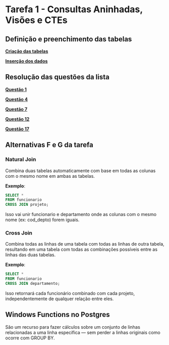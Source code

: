 # Tarefa 1 - Consultas Aninhadas, Visões e CTEs

## Definição e preenchimento das tabelas

**[Criação das tabelas](https://github.com/quirinof/pabd/blob/main/tarefas/t01/tarefa01-create.sql)**

**[Inserção dos dados](https://github.com/quirinof/pabd/blob/main/tarefas/t01/tarefa01-inserts.sql)**

## Resolução das questões da lista

**[Questão 1](https://github.com/quirinof/pabd/blob/main/tarefas/t01/tarefa01-q01.sql)**

**[Questão 4](https://github.com/quirinof/pabd/blob/main/tarefas/t01/tarefa01-q04.sql)**

**[Questão 7](https://github.com/quirinof/pabd/blob/main/tarefas/t01/tarefa01-q07.sql)**

**[Questão 12](https://github.com/quirinof/pabd/blob/main/tarefas/t01/tarefa01-q12.sql)**

**[Questão 17](https://github.com/quirinof/pabd/blob/main/tarefas/t01/tarefa01-q17.sql)**

## Alternativas F e G da tarefa

### Natural Join

Combina duas tabelas automaticamente com base em todas as colunas com o mesmo nome em ambas as tabelas.

**Exemplo**:

```sql
SELECT *
FROM funcionario
CROSS JOIN projeto;
```

Isso vai unir funcionario e departamento onde as colunas com o mesmo nome (ex: cod_depto) forem iguais.

### Cross Join

Combina todas as linhas de uma tabela com todas as linhas de outra tabela, resultando em uma tabela com todas as combinações possíveis entre as linhas das duas tabelas.

**Exemplo**:

```sql
SELECT *
FROM funcionario
CROSS JOIN departamento;
```

Isso retornará cada funcionário combinado com cada projeto, independentemente de qualquer relação entre eles.

## Windows Functions no Postgres

São um recurso para fazer cálculos sobre um conjunto de linhas relacionadas a uma linha específica — sem perder a linhas originais como ocorre com GROUP BY.
